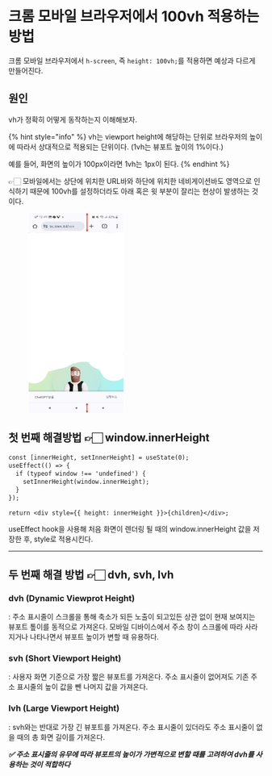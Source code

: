 # 크롬 모바일 브라우저에서 100vh 적용하는 방법

크롬 모바일 브라우저에서 `h-screen`, 즉 `height: 100vh;`를 적용하면 예상과 다르게 만들어진다.



## 원인

vh가 정확히 어떻게 동작하는지 이해해보자.

{% hint style="info" %}
vh는 viewport height에 해당하는 단위로 브라우저의 높이에 따라서 상대적으로 적용되는 단위이다. (1vh는 뷰포트 높이의 1%이다.)

예를 들어, 화면의 높이가 100px이라면 1vh는 1px이 된다.
{% endhint %}

👉🏻 모바일에서는 상단에 위치한 URL바와 하단에 위치한 네비게이션바도 영역으로 인식하기 때문에 100vh를 설정하더라도 아래 혹은 윗 부분이 잘리는 현상이 발생하는 것이다.

<div align="left">

<figure><img src="../.gitbook/assets/240320-1.jpg" alt="" width="188"><figcaption></figcaption></figure>

</div>



## 첫 번째 해결방법 👉🏻 window.innerHeight

```tsx
const [innerHeight, setInnerHeight] = useState(0);
useEffect(() => {
  if (typeof window !== 'undefined') {
    setInnerHeight(window.innerHeight);
  }
});
```

```tsx
return <div style={{ height: innerHeight }}>{children}</div>;
```

useEffect hook을 사용해 처음 화면이 렌더링 될 때의 window.innerHeight 값을 저장한 후, style로 적용시킨다.



***

## 두 번째 해결 방법 👉🏻 dvh, svh, lvh

### dvh (Dynamic Viewprot Height)

: 주소 표시줄이 스크롤을 통해 축소가 되든 노출이 되고있든 상관 없이 현재 보여지는 뷰포트 톺이를 동적으로 가져온다. 모바일 디바이스에서 주소 창이 스크롤에 따라 사라지거나 나타나면서 뷰포트 높이가 변할 때 유용하다.&#x20;



### svh (Short Viewport Height)

: 사용자 화면 기준으로 가장 짧은 뷰포트를 가져온다. 주소 표시줄이 없어져도 기존 주소 표시줄의 높이 값을 뺀 나머지 값을 가져온다.&#x20;



### lvh (Large Viewport Height)

: svh와는 반대로 가장 긴 뷰포트를 가져온다. 주소 표시줄이 있더라도 주소 표시줄이 없을 때의 총 화면 길이를 가져온다.&#x20;



_**✅ 주소 표시줄의 유무에 따라 뷰포트의 높이가 가변적으로 변할 때를 고려하여 dvh를 사용하는 것이 적합하다**_

